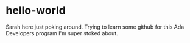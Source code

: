 # hello-world

Sarah here just poking around. Trying to learn some github for this Ada Developers program I'm super stoked about.
